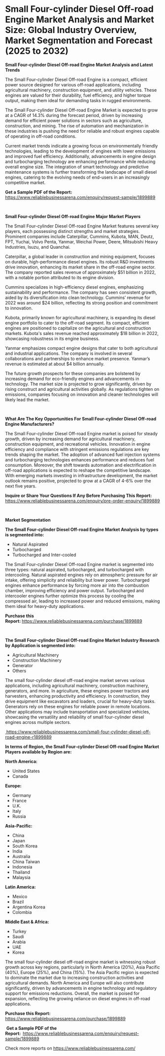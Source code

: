 <p><h1>Small Four-cylinder Diesel Off-road Engine Market Analysis and Market Size: Global Industry Overview, Market Segmentation and Forecast (2025 to 2032)</h1></p><p><strong>Small Four-cylinder Diesel Off-road Engine Market Analysis and Latest Trends</strong></p>
<p><p>The Small Four-cylinder Diesel Off-road Engine is a compact, efficient power source designed for various off-road applications, including agricultural machinery, construction equipment, and utility vehicles. These engines are valued for their durability, fuel efficiency, and higher torque output, making them ideal for demanding tasks in rugged environments.</p><p>The Small Four-cylinder Diesel Off-road Engine Market is expected to grow at a CAGR of 14.3% during the forecast period, driven by increasing demand for efficient power solutions in sectors such as agriculture, construction, and mining. The rise of automation and mechanization in these industries is pushing the need for reliable and robust engines capable of operating in off-road conditions.</p><p>Current market trends indicate a growing focus on environmentally friendly technologies, leading to the development of engines with lower emissions and improved fuel efficiency. Additionally, advancements in engine design and turbocharging technology are enhancing performance while reducing overall engine size. The integration of smart technology and predictive maintenance systems is further transforming the landscape of small diesel engines, catering to the evolving needs of end-users in an increasingly competitive market.</p></p>
<p><strong>Get a Sample PDF of the Report:&nbsp;</strong> <a href="https://www.reliablebusinessarena.com/enquiry/request-sample/1899889?utm_campaign=2625&utm_medium=2&utm_source=Github&utm_content=ia&utm_term=01032025&utm_id=small-four-cylinder-diesel-off-road-engine">https://www.reliablebusinessarena.com/enquiry/request-sample/1899889</a></p>
<p>&nbsp;</p>
<p><strong>Small Four-cylinder Diesel Off-road Engine Major Market Players</strong></p>
<p><p>The Small Four-cylinder Diesel Off-road Engine Market features several key players, each possessing distinct strengths and market strategies. Prominent companies include Caterpillar, Cummins, Kubota, MAN, Deutz, FPT, Yuchai, Volvo Penta, Yanmar, Weichai Power, Deere, Mitsubishi Heavy Industries, Isuzu, and Quanchai.</p><p>Caterpillar, a global leader in construction and mining equipment, focuses on durable, high-performance diesel engines. Its robust R&D investments drive innovation, enhancing its market share in the off-road engine sector. The company reported sales revenue of approximately $51 billion in 2022, with a notable portion attributed to its engine division.</p><p>Cummins specializes in high-efficiency diesel engines, emphasizing sustainability and performance. The company has seen consistent growth, aided by its diversification into clean technology. Cummins’ revenue for 2022 was around $24 billion, reflecting its strong position and commitment to innovation.</p><p>Kubota, primarily known for agricultural machinery, is expanding its diesel engine portfolio to cater to the off-road segment. Its compact, efficient engines are positioned to capitalize on the agricultural and construction markets. Kubota's sales revenue reached approximately $18 billion in 2022, showcasing robustness in its engine business.</p><p>Yanmar emphasizes compact engine designs that cater to both agricultural and industrial applications. The company is involved in several collaborations and partnerships to enhance market presence. Yanmar’s revenue is estimated at about $4 billion annually.</p><p>The future growth prospects for these companies are bolstered by increasing demand for eco-friendly engines and advancements in technology. The market size is projected to grow significantly, driven by rising construct and agricultural activities globally. As regulations tighten on emissions, companies focusing on innovation and cleaner technologies will likely lead the market.</p></p>
<p>&nbsp;</p>
<p><strong>What Are The Key Opportunities For Small Four-cylinder Diesel Off-road Engine Manufacturers?</strong></p>
<p><p>The Small Four-cylinder Diesel Off-road Engine market is poised for steady growth, driven by increasing demand for agricultural machinery, construction equipment, and recreational vehicles. Innovation in engine efficiency and compliance with stringent emissions regulations are key trends shaping the market. The adoption of advanced fuel injection systems and turbocharging technologies enhances performance and reduces fuel consumption. Moreover, the shift towards automation and electrification in off-road applications is expected to reshape the competitive landscape. With emerging markets investing in infrastructure development, the market outlook remains positive, projected to grow at a CAGR of 4-6% over the next five years.</p></p>
<p><strong>Inquire or Share Your Questions If Any Before Purchasing This Report:</strong> <a href="https://www.reliablebusinessarena.com/enquiry/pre-order-enquiry/1899889?utm_campaign=2625&utm_medium=2&utm_source=Github&utm_content=ia&utm_term=01032025&utm_id=small-four-cylinder-diesel-off-road-engine">https://www.reliablebusinessarena.com/enquiry/pre-order-enquiry/1899889</a></p>
<p>&nbsp;</p>
<p><strong>Market Segmentation</strong></p>
<p><strong>The Small Four-cylinder Diesel Off-road Engine Market Analysis by types is segmented into:</strong></p>
<p><ul><li>Natural Aspirated</li><li>Turbocharged</li><li>Turbocharged and Inter-cooled</li></ul></p>
<p><p>The Small Four-cylinder Diesel Off-road Engine market is segmented into three types: natural aspirated, turbocharged, and turbocharged with intercooling. Natural aspirated engines rely on atmospheric pressure for air intake, offering simplicity and reliability but lower power. Turbocharged engines enhance performance by forcing more air into the combustion chamber, improving efficiency and power output. Turbocharged and intercooler engines further optimize this process by cooling the compressed air, leading to increased power and reduced emissions, making them ideal for heavy-duty applications.</p></p>
<p><strong>Purchase this Report:&nbsp;</strong><a href="https://www.reliablebusinessarena.com/purchase/1899889?utm_campaign=2625&utm_medium=2&utm_source=Github&utm_content=ia&utm_term=01032025&utm_id=small-four-cylinder-diesel-off-road-engine">https://www.reliablebusinessarena.com/purchase/1899889</a></p>
<p>&nbsp;</p>
<p><strong>The Small Four-cylinder Diesel Off-road Engine Market Industry Research by Application is segmented into:</strong></p>
<p><ul><li>Agricultural Machinery</li><li>Construction Machinery</li><li>Generator</li><li>Others</li></ul></p>
<p><p>The small four-cylinder diesel off-road engine market serves various applications, including agricultural machinery, construction machinery, generators, and more. In agriculture, these engines power tractors and harvesters, enhancing productivity and efficiency. In construction, they drive equipment like excavators and loaders, crucial for heavy-duty tasks. Generators rely on these engines for reliable power in remote locations. Other applications may include transportation and specialized vehicles, showcasing the versatility and reliability of small four-cylinder diesel engines across multiple sectors.</p></p>
<p><a href="https://www.reliablebusinessarena.com/small-four-cylinder-diesel-off-road-engine-r1899889?utm_campaign=2625&utm_medium=2&utm_source=Github&utm_content=ia&utm_term=01032025&utm_id=small-four-cylinder-diesel-off-road-engine">&nbsp;https://www.reliablebusinessarena.com/small-four-cylinder-diesel-off-road-engine-r1899889</a></p>
<p><strong>In terms of Region, the Small Four-cylinder Diesel Off-road Engine Market Players available by Region are:</strong></p>
<p>
    <p> <strong> North America: </strong>
        <ul>
            <li>United States</li>
            <li>Canada</li>
        </ul>
        </p> 
    <p> <strong> Europe: </strong>
        <ul>
            <li>Germany</li>
            <li>France</li>
            <li>U.K.</li>
            <li>Italy</li>
            <li>Russia</li>
        </ul>
        </p> 
    <p> <strong> Asia-Pacific: </strong>
        <ul>
            <li>China</li>
            <li>Japan</li>
            <li>South Korea</li>
            <li>India</li>
            <li>Australia</li>
            <li>China Taiwan</li>
            <li>Indonesia</li>
            <li>Thailand</li>
            <li>Malaysia</li>
        </ul>
        </p> 
    <p> <strong> Latin America: </strong>
        <ul>
            <li>Mexico</li>
            <li>Brazil</li>
            <li>Argentina Korea</li>
            <li>Colombia</li>
        </ul>
        </p> 
    <p> <strong> Middle East & Africa: </strong>
        <ul>
            <li>Turkey</li>
            <li>Saudi</li>
            <li>Arabia</li>
            <li>UAE</li>
            <li>Korea</li>
        </ul>
    </p>
    </p>
<p><p>The small four-cylinder diesel off-road engine market is witnessing robust growth across key regions, particularly in North America (20%), Asia Pacific (40%), Europe (25%), and China (15%). The Asia Pacific region is expected to dominate the market due to increasing construction activities and agricultural demands. North America and Europe will also contribute significantly, driven by advancements in engine technology and regulatory support for emissions reductions. Overall, the market is poised for expansion, reflecting the growing reliance on diesel engines in off-road applications.</p></p>
<p><strong>Purchase this Report: </strong><a href="https://www.reliablebusinessarena.com/purchase/1899889?utm_campaign=2625&utm_medium=2&utm_source=Github&utm_content=ia&utm_term=01032025&utm_id=small-four-cylinder-diesel-off-road-engine">https://www.reliablebusinessarena.com/purchase/1899889</a></p>
<p>&nbsp;<strong>Get a Sample PDF of the Report:&nbsp;&nbsp;</strong><a href="https://www.reliablebusinessarena.com/enquiry/request-sample/1899889?utm_campaign=2625&utm_medium=2&utm_source=Github&utm_content=ia&utm_term=01032025&utm_id=small-four-cylinder-diesel-off-road-engine">https://www.reliablebusinessarena.com/enquiry/request-sample/1899889</a></p>
<p><strong></strong></p>
<p>Check more reports on <a href="https://www.reliablebusinessarena.com/?utm_campaign=2625&utm_medium=2&utm_source=Github&utm_content=ia&utm_term=01032025&utm_id=small-four-cylinder-diesel-off-road-engine">https://www.reliablebusinessarena.com/</a></p>